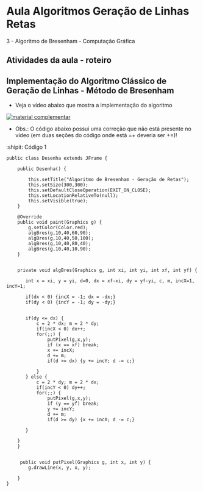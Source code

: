# Aula Algoritmos Geração de Linhas Retas
3 - Algoritmo de Bresenham - Computação Gráfica
## Atividades da aula - roteiro

## Implementação do Algoritmo Clássico de Geração de Linhas - Método de Bresenham


- Veja o vídeo abaixo que mostra a implementação do algoritmo
 
[![material complementar](https://github.com/marcoswagner-commits/projetos_cg/blob/32af429f87070ccb22bcc95cce90002801565898/Capa_Aula3.png)](https://www.youtube.com/watch?v=C719hAhvCDw)


- Obs.: O código abaixo possui uma correção que não está presente no vídeo (em duas seções do código onde está =+ deveria ser +=)!

:shipit: Código 1
```
public class Desenha extends JFrame {

    public Desenha() {
        
        this.setTitle("Algoritmo de Bresenham - Geração de Retas");
        this.setSize(300,300);
        this.setDefaultCloseOperation(EXIT_ON_CLOSE);
        this.setLocationRelativeTo(null);
        this.setVisible(true);
    }
    
    @Override
    public void paint(Graphics g) {
        g.setColor(Color.red);
        algBres(g,10,40,60,90);
        algBres(g,10,40,50,100);
        algBres(g,10,40,80,40);
        algBres(g,10,40,10,90);
    }
       

    private void algBres(Graphics g, int xi, int yi, int xf, int yf) {
        
       int x = xi, y = yi, d=0, dx = xf-xi, dy = yf-yi, c, m, incX=1, incY=1;
       
       if(dx < 0) {incX = -1; dx = -dx;}
       if(dy < 0) {incY = -1; dy = -dy;}
       
       
       if(dy <= dx) {
           c = 2 * dx; m = 2 * dy;
           if(incX < 0) dx++;
           for(;;) {
               putPixel(g,x,y);
               if (x == xf) break;
               x += incX;
               d += m;
               if(d >= dx) {y += incY; d -= c;}

           }
       } else {
           c = 2 * dy; m = 2 * dx;
           if(incY < 0) dy++;
           for(;;) {
               putPixel(g,x,y);
               if (y == yf) break;
               y += incY;
               d += m;
               if(d >= dy) {x += incX; d -= c;}

       }
       
    }
    }
    
    
     public void putPixel(Graphics g, int x, int y) {
        g.drawLine(x, y, x, y);
        
    }
}
```

